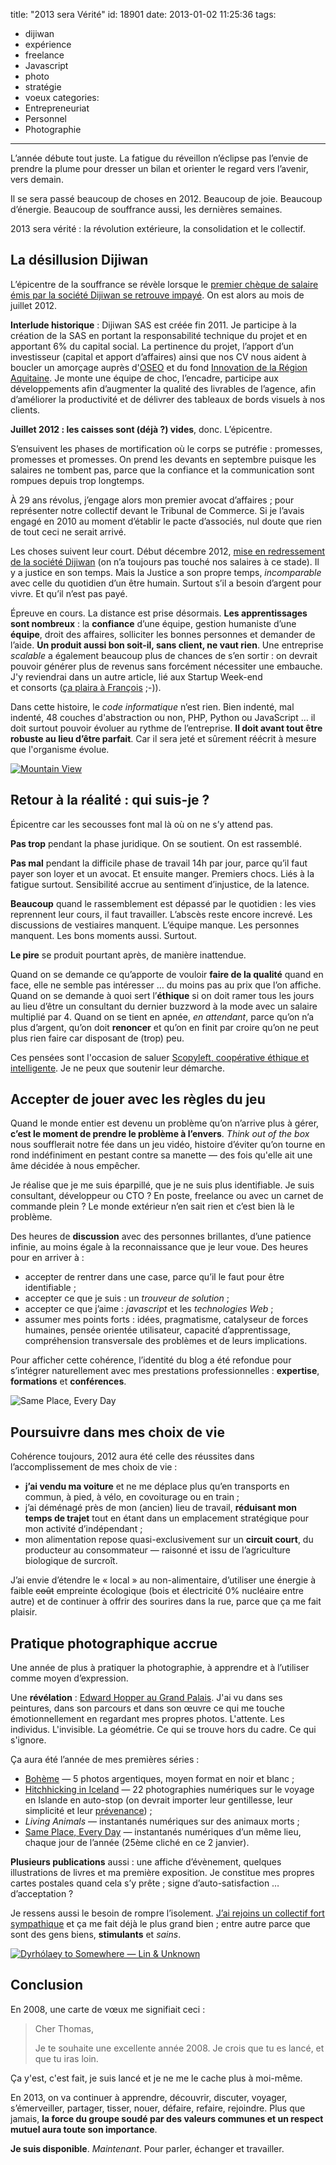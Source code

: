 title: "2013 sera Vérité"
id: 18901
date: 2013-01-02 11:25:36
tags:
- dijiwan
- expérience
- freelance
- Javascript
- photo
- stratégie
- voeux
categories:
- Entrepreneuriat
- Personnel
- Photographie
---

L’année débute tout juste. La fatigue du réveillon n’éclipse pas l’envie de prendre la plume pour dresser un bilan et orienter le regard vers l’avenir, vers demain.

Il se sera passé beaucoup de choses en 2012\. Beaucoup de joie. Beaucoup d’énergie. Beaucoup de souffrance aussi, les dernières semaines.

2013 sera vérité : la révolution extérieure, la consolidation et le collectif.

<!--more-->

## La désillusion Dijiwan

L’épicentre de la souffrance se révèle lorsque le [premier chèque de salaire émis par la société Dijiwan se retrouve impayé](http://www.sudouest.fr/2012/10/23/un-gros-couac-dans-la-success-story-857820-713.php). On est alors au mois de juillet 2012.

**Interlude historique** : Dijiwan SAS est créée fin 2011\. Je participe à la création de la SAS en portant la responsabilité technique du projet et en apportant 6% du capital social.
La pertinence du projet, l’apport d’un investisseur (capital et apport d’affaires) ainsi que nos CV nous aident à boucler un amorçage auprès d'[OSEO](http://www.oseo.fr/) et du fond [Innovation de la Région Aquitaine](http://aquitaine.fr/politiques-regionales/economie-emploi/r-d-innovation-transfert-de-technologie.html#outil_sommaire_1).
Je monte une équipe de choc, l’encadre, participe aux développements afin d’augmenter la qualité des livrables de l’agence, afin d’améliorer la productivité et de délivrer des tableaux de bords visuels à nos clients.

**Juillet 2012 : les caisses sont (déjà ?) vides**, donc. L’épicentre.

S’ensuivent les phases de mortification où le corps se putréfie : promesses, promesses et promesses. On prend les devants en septembre puisque les salaires ne tombent pas, parce que la confiance et la communication sont rompues depuis trop longtemps.

À 29 ans révolus, j’engage alors mon premier avocat d’affaires ; pour représenter notre collectif devant le Tribunal de Commerce. Si je l’avais engagé en 2010 au moment d’établir le pacte d’associés, nul doute que rien de tout ceci ne serait arrivé.

Les choses suivent leur court. Début décembre 2012, [mise en redressement de la société Dijiwan](http://www.sudouest.fr/2012/12/12/dijiwan-reconnait-ses-difficultes-financieres-906708-2780.php) (on n’a toujours pas touché nos salaires à ce stade). Il y a justice en son temps. Mais la Justice a son propre temps, _incomparable_ avec celle du quotidien d’un être humain. Surtout s’il a besoin d’argent pour vivre. Et qu’il n’est pas payé.

Épreuve en cours. La distance est prise désormais. **Les apprentissages sont nombreux** : la **confiance** d’une équipe, gestion humaniste d’une **équipe**, droit des affaires, solliciter les bonnes personnes et demander de l’aide. **Un produit aussi bon soit-il, sans client, ne vaut rien**. Une entreprise _scalable_ a également beaucoup plus de chances de s’en sortir : on devrait pouvoir générer plus de revenus sans forcément nécessiter une embauche. J'y reviendrai dans un autre article, lié aux Startup Week-end et consorts ([ça plaira à François](https://twitter.com/francoisgoube/status/266331272509546498) ;-)).

Dans cette histoire, le _code informatique_ n’est rien. Bien indenté, mal indenté, 48 couches d'abstraction ou non, PHP, Python ou JavaScript … il doit surtout pouvoir évoluer au rythme de l’entreprise. **Il doit avant tout être robuste au lieu d’être parfait**. Car il sera jeté et sûrement réécrit à mesure que l'organisme évolue.

[![](https://oncletom.io/images/2013/01/8206099378_43f3c7e1cb_z-600x404.jpg "Mountain View")](http://www.flickr.com/photos/the-jedi/8206099378/)

## Retour à la réalité : qui suis-je ?

Épicentre car les secousses font mal là où on ne s’y attend pas.

**Pas trop** pendant la phase juridique. On se soutient. On est rassemblé.

**Pas mal** pendant la difficile phase de travail 14h par jour, parce qu’il faut payer son loyer et un avocat. Et ensuite manger. Premiers chocs. Liés à la fatigue surtout. Sensibilité accrue au sentiment d’injustice, de la latence.

**Beaucoup** quand le rassemblement est dépassé par le quotidien : les vies reprennent leur cours, il faut travailler. L’abscès reste encore increvé. Les discussions de vestiaires manquent. L’équipe manque. Les personnes manquent. Les bons moments aussi. Surtout.

**Le pire** se produit pourtant après, de manière inattendue.

Quand on se demande ce qu’apporte de vouloir **faire de la qualité** quand en face, elle ne semble pas intéresser … du moins pas au prix que l’on affiche.
Quand on se demande à quoi sert l’**éthique** si on doit ramer tous les jours au lieu d’être un consultant du dernier buzzword à la mode avec un salaire multiplié par 4.
Quand on se tient en apnée, _en attendant_, parce qu’on n’a plus d’argent, qu’on doit **renoncer** et qu’on en finit par croire qu’on ne peut plus rien faire car disposant de (trop) peu.

Ces pensées sont l'occasion de saluer [Scopyleft, coopérative éthique et intelligente](http://scopyleft.fr/). Je ne peux que soutenir leur démarche.

## Accepter de jouer avec les règles du jeu

Quand le monde entier est devenu un problème qu’on n’arrive plus à gérer, **c’est le moment de prendre le problème à l’envers**. _Think out of the box_ nous soufflerait notre fée dans un jeu vidéo, histoire d’éviter qu’on tourne en rond indéfiniment en pestant contre sa manette — des fois qu'elle ait une âme décidée à nous empêcher.

Je réalise que je me suis éparpillé, que je ne suis plus identifiable. Je suis consultant, développeur ou CTO ? En poste, freelance ou avec un carnet de commande plein ? Le monde extérieur n’en sait rien et c’est bien là le problème.

Des heures de **discussion** avec des personnes brillantes, d’une patience infinie, au moins égale à la reconnaissance que je leur voue. Des heures pour en arriver à :

*   accepter de rentrer dans une case, parce qu’il le faut pour être identifiable ;
*   accepter ce que je suis : un _trouveur de solution_ ;
*   accepter ce que j’aime : _javascript_ et les _technologies Web_ ;
*   assumer mes points forts : idées, pragmatisme, catalyseur de forces humaines, pensée orientée utilisateur, capacité d’apprentissage, compréhension transversale des problèmes et de leurs implications.

Pour afficher cette cohérence, l’identité du blog a été refondue pour s’intégrer naturellement avec mes prestations professionnelles : **expertise**, **formations** et **conférences**.

![](https://oncletom.io/images/2013/01/oncletom_-on-Instagram-600x291.png "Same Place, Every Day")

## Poursuivre dans mes choix de vie

Cohérence toujours, 2012 aura été celle des réussites dans l’accomplissement de mes choix de vie :

*   **j’ai vendu ma voiture** et ne me déplace plus qu’en transports en commun, à pied, à vélo, en covoiturage ou en train ;
*   j’ai déménagé près de mon (ancien) lieu de travail, **réduisant mon temps de trajet** tout en étant dans un emplacement stratégique pour mon activité d’indépendant ;
*   mon alimentation repose quasi-exclusivement sur un **circuit court**, du producteur au consommateur — raisonné et issu de l’agriculture biologique de surcroît.

J’ai envie d’étendre le « local » au non-alimentaire, d’utiliser une énergie à faible <del>coût</del> empreinte écologique (bois et électricité 0% nucléaire entre autre) et de continuer à offrir des sourires dans la rue, parce que ça me fait plaisir.

## Pratique photographique accrue

Une année de plus à pratiquer la photographie, à apprendre et à l’utiliser comme moyen d’expression.

Une **révélation** : [Edward Hopper au Grand Palais](http://www.grandpalais.fr/grandformat/exposition/edward-hopper/). J'ai vu dans ses peintures, dans son parcours et dans son œuvre ce qui me touche émotionnellement en regardant mes propres photos. L'attente. Les individus. L'invisible. La géométrie. Ce qui se trouve hors du cadre. Ce qui s'ignore.

Ça aura été l’année de mes premières séries :

*   [Bohème](http://www.flickr.com/photos/the-jedi/sets/72157630182421278/) — 5 photos argentiques, moyen format en noir et blanc ;
*   [Hitchhicking in Iceland](http://www.flickr.com/photos/the-jedi/sets/72157631666463641/) — 22 photographies numériques sur le voyage en Islande en auto-stop (on devrait importer leur gentillesse, leur simplicité et leur [prévenance](https://larlet.fr/david/thoughts/#caring)) ;
*   _Living Animals_ — instantanés numériques sur des animaux morts ;
*   [Same Place, Every Day](http://instagram.com/oncletom_) — instantanés numériques d’un même lieu, chaque jour de l’année (25ème cliché en ce 2 janvier).

**Plusieurs publications** aussi : une affiche d’évènement, quelques illustrations de livres et ma première exposition. Je constitue mes propres cartes postales quand cela s’y prête ; signe d’auto-satisfaction … d’acceptation ?

Je ressens aussi le besoin de rompre l’isolement. [J’ai rejoins un collectif fort sympathique](https://www.facebook.com/OpusBoheme) et ça me fait déjà le plus grand bien ; entre autre parce que sont des gens biens, **stimulants** et _sains_.

[![](https://oncletom.io/images/2013/01/8099301942_74feed9455_z-424x600.jpg "Dyrhólaey to Somewhere — Lin &amp; Unknown")](http://www.flickr.com/photos/the-jedi/8099301942/)

## Conclusion

En 2008, une carte de vœux me signifiait ceci :

> Cher Thomas,
>
> Je te souhaite une excellente année 2008\. Je crois que tu es lancé, et que tu iras loin.

Ça y'est, c'est fait, je suis lancé et je ne me le cache plus à moi-même.

En 2013, on va continuer à apprendre, découvrir, discuter, voyager, s’émerveiller, partager, tisser, nouer, défaire, refaire, rejoindre. Plus que jamais, **la force du groupe soudé par des valeurs communes et un respect mutuel aura toute son importance**.

**Je suis disponible**. _Maintenant_. Pour parler, échanger et travailler.